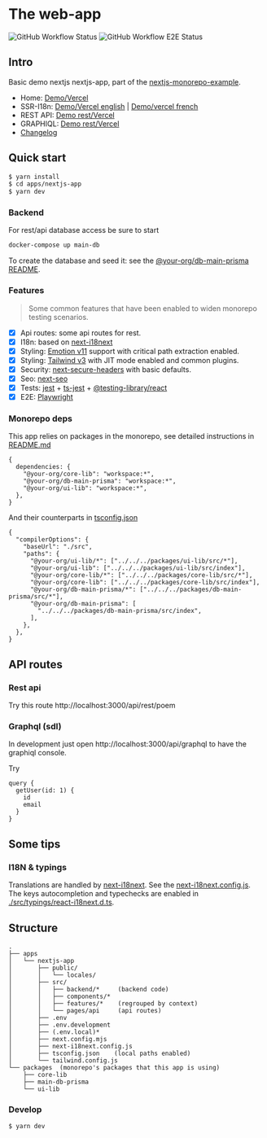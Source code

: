 # The web-app

![GitHub Workflow Status](https://img.shields.io/github/actions/workflow/status/belgattitude/nextjs-monorepo-example/ci-nextjs-app.yml?style=for-the-badge&label=CI)
![GitHub Workflow E2E Status](https://img.shields.io/github/actions/workflow/status/belgattitude/nextjs-monorepo-example/ci-e2e-nextjs-app.yml?style=for-the-badge&label=E2E)

## Intro

Basic demo nextjs nextjs-app, part of the [nextjs-monorepo-example](https://github.com/belgattitude/nextjs-monorepo-example).

- Home: [Demo/Vercel](https://monorepo-nextjs-app.vercel.app)
- SSR-I18n: [Demo/Vercel english](https://monorepo-nextjs-app.vercel.app/en/home) | [Demo/vercel french](https://monorepo-nextjs-app.vercel.app/fr/home)
- REST API: [Demo rest/Vercel](https://monorepo-nextjs-app.vercel.app/api/rest/post/1)
- GRAPHIQL: [Demo rest/Vercel](https://monorepo-nextjs-app.vercel.app/api/graphql)
- [Changelog](https://github.com/belgattitude/monorepo-nextjs-app/blob/main/apps/nextjs-app/CHANGELOG.md)

## Quick start

```bash
$ yarn install
$ cd apps/nextjs-app
$ yarn dev
```

### Backend

For rest/api database access be sure to start

```bash
docker-compose up main-db
```

To create the database and seed it: see the [@your-org/db-main-prisma README](https://github.com/belgattitude/nextjs-monorepo-example/blob/main/packages/db-main-prisma/README.md).

### Features

> Some common features that have been enabled to widen monorepo testing scenarios.

- [x] Api routes: some api routes for rest.
- [x] I18n: based on [next-i18next](https://github.com/isaachinman/next-i18next)
- [x] Styling: [Emotion v11](https://emotion.sh/) support with critical path extraction enabled.
- [x] Styling: [Tailwind v3](https://tailwindcss.com/) with JIT mode enabled and common plugins.
- [x] Security: [next-secure-headers](https://github.com/jagaapple/next-secure-headers) with basic defaults.
- [x] Seo: [next-seo](https://github.com/garmeeh/next-seo)
- [x] Tests: [jest](https://jestjs.io/) + [ts-jest](https://github.com/kulshekhar/ts-jest) + [@testing-library/react](https://testing-library.com/)
- [x] E2E: [Playwright](https://playwright.dev/)

### Monorepo deps

This app relies on packages in the monorepo, see detailed instructions in [README.md](https://github.com/belgattitude/nextjs-monorepo-example)

```json5
{
  dependencies: {
    "@your-org/core-lib": "workspace:*",
    "@your-org/db-main-prisma": "workspace:*",
    "@your-org/ui-lib": "workspace:*",
  },
}
```

And their counterparts in [tsconfig.json](./tsconfig.json)

```json5
{
  "compilerOptions": {
    "baseUrl": "./src",
    "paths": {
      "@your-org/ui-lib/*": ["../../../packages/ui-lib/src/*"],
      "@your-org/ui-lib": ["../../../packages/ui-lib/src/index"],
      "@your-org/core-lib/*": ["../../../packages/core-lib/src/*"],
      "@your-org/core-lib": ["../../../packages/core-lib/src/index"],
      "@your-org/db-main-prisma/*": ["../../../packages/db-main-prisma/src/*"],
      "@your-org/db-main-prisma": [
        "../../../packages/db-main-prisma/src/index",
      ],
    },
  },
}
```

## API routes

### Rest api

Try this route http://localhost:3000/api/rest/poem

### Graphql (sdl)

In development just open http://localhost:3000/api/graphql to have the graphiql console.

Try

```gql
query {
  getUser(id: 1) {
    id
    email
  }
}
```

## Some tips

### I18N & typings

Translations are handled by [next-i18next](https://github.com/isaachinman/next-i18next).
See the [next-i18next.config.js](./next-i18next.config.js).
The keys autocompletion and typechecks are enabled in [./src/typings/react-i18next.d.ts](./src/typings/react-i18next.d.ts).

## Structure

```
.
├── apps
│   └── nextjs-app
│       ├── public/
│       │   └── locales/
│       ├── src/
│       │   ├── backend/*     (backend code)
│       │   ├── components/*
│       │   ├── features/*    (regrouped by context)
│       │   └── pages/api     (api routes)
│       ├── .env
│       ├── .env.development
│       ├── (.env.local)*
│       ├── next.config.mjs
│       ├── next-i18next.config.js
│       ├── tsconfig.json    (local paths enabled)
│       └── tailwind.config.js
└── packages  (monorepo's packages that this app is using)
    ├── core-lib
    ├── main-db-prisma
    └── ui-lib
```

### Develop

```
$ yarn dev
```

